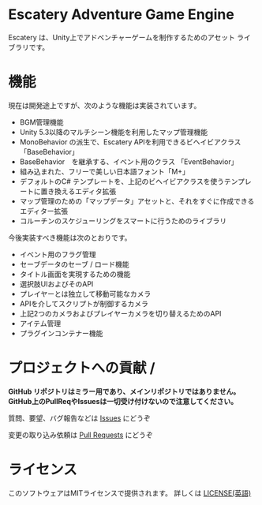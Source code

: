 # Escatery Adventure Game Engine
Escatery は、Unity上でアドベンチャーゲームを制作するためのアセット ライブラリです。



# 機能
現在は開発途上ですが、次のような機能は実装されています。
- BGM管理機能
- Unity 5.3以降のマルチシーン機能を利用したマップ管理機能
- MonoBehavior の派生で、Escatery APIを利用できるビヘイビアクラス 「BaseBehavior」
- BaseBehavior　を継承する、イベント用のクラス 「EventBehavior」
- 組み込まれた、フリーで美しい日本語フォント「M+」
- デフォルトのC# テンプレートを、上記のビヘイビアクラスを使うテンプレートに置き換えるエディタ拡張
- マップ管理のための「マップデータ」アセットと、それをすぐに作成できるエディター拡張
- コルーチンのスケジューリングをスマートに行うためのライブラリ

今後実装すべき機能は次のとおりです。
- イベント用のフラグ管理
- セーブデータのセーブ / ロード機能
- タイトル画面を実現するための機能
- 選択肢UIおよびそのAPI
- プレイヤーとは独立して移動可能なカメラ
- APIを介してスクリプトが制御するカメラ
- 上記2つのカメラおよびプレイヤーカメラを切り替えるためのAPI
- アイテム管理
- プラグインコンテナー機能

# プロジェクトへの貢献 / 
**GitHub リポジトリはミラー用であり、メインリポジトリではありません。 GitHub上のPullReqやIssuesは一切受け付けないので注意してください。**

質問、要望、バグ報告などは [Issues](https://git.surume.tk/Citrine/Escatery/issues) にどうぞ

変更の取り込み依頼は [Pull Requests](https://git.surume.tk/Citrine/Escatery/pulls) にどうぞ

# ライセンス
このソフトウェアはMITライセンスで提供されます。 詳しくは [LICENSE(英語)](LICENSE)
